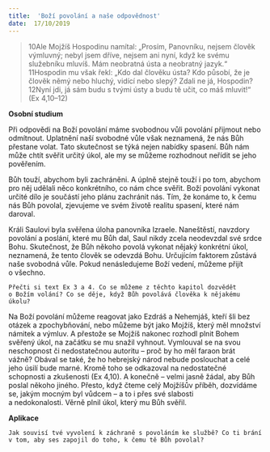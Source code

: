 ```yaml
---
title:  'Boží povolání a naše odpovědnost'
date:  17/10/2019
---
```


> <p></p>
> 10Ale Mojžíš Hospodinu namítal: „Prosím, Panovníku, nejsem člověk výmluvný; nebyl jsem dříve, nejsem ani nyní, když ke svému služebníku mluvíš. Mám neobratná ústa a neobratný jazyk.“ 11Hospodin mu však řekl: „Kdo dal člověku ústa? Kdo působí, že je člověk němý nebo hluchý, vidící nebo slepý? Zdali ne já, Hospodin? 12Nyní jdi, já sám budu s tvými ústy a budu tě učit, co máš mluvit!“ (Ex 4,10–12)

**Osobní studium**

Při odpovědi na Boží povolání máme svobodnou vůli povolání přijmout nebo odmítnout. Uplatnění naší svobodné vůle však neznamená, že nás Bůh přestane volat. Tato skutečnost se týká nejen nabídky spasení. Bůh nám může chtít svěřit určitý úkol, ale my se můžeme rozhodnout neřídit se jeho pověřením.

Bůh touží, abychom byli zachráněni. A úplně stejně touží i po tom, abychom pro něj udělali něco konkrétního, co nám chce svěřit. Boží povolání vykonat určité dílo je součástí jeho plánu zachránit nás. Tím, že konáme to, k čemu nás Bůh povolal, zjevujeme ve svém životě realitu spasení, které nám daroval.

Králi Saulovi byla svěřena úloha panovníka Izraele. Naneštěstí, navzdory povolání a poslání, které mu Bůh dal, Saul nikdy zcela neodevzdal své srdce Bohu. Skutečnost, že Bůh někoho povolá vykonat nějaký konkrétní úkol, neznamená, že tento člověk se odevzdá Bohu. Určujícím faktorem zůstává naše svobodná vůle. Pokud nenásledujeme Boží vedení, můžeme přijít o všechno.

`Přečti si text Ex 3 a 4. Co se můžeme z těchto kapitol dozvědět o Božím volání? Co se děje, když Bůh povolává člověka k nějakému úkolu?`

Na Boží povolání můžeme reagovat jako Ezdráš a Nehemjáš, kteří šli bez otázek a zpochybňování, nebo můžeme být jako Mojžíš, který měl množství námitek a výmluv. A přestože se Mojžíš nakonec rozhodl plnit Bohem svěřený úkol, na začátku se mu snažil vyhnout. Vymlouval se na svou neschopnost či nedostatečnou autoritu – proč by ho měl faraon brát vážně? Obával se také, že ho hebrejský národ nebude poslouchat a celé jeho úsilí bude marné. Kromě toho se odkazoval na nedostatečné schopnosti a zkušenosti (Ex 4,10). A konečně – velmi jasně žádal, aby Bůh poslal někoho jiného. Přesto, když čteme celý Mojžíšův příběh, dozvídáme se, jakým mocným byl vůdcem – a to i přes své slabosti a nedokonalosti. Věrně plnil úkol, který mu Bůh svěřil.

**Aplikace**

`Jak souvisí tvé vyvolení k záchraně s povoláním ke službě? Co ti brání v tom, aby ses zapojil do toho, k čemu tě Bůh povolal?`